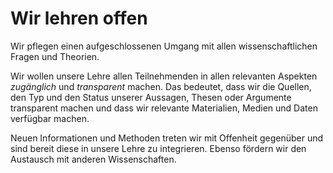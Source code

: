 # Wir lehren offen
Wir pflegen einen aufgeschlossenen Umgang mit allen wissenschaftlichen Fragen und Theorien.

Wir wollen unsere Lehre allen Teilnehmenden in allen relevanten Aspekten *zugänglich* und *transparent* machen.
Das bedeutet, dass wir die Quellen, den Typ und den Status unserer Aussagen, Thesen oder Argumente transparent machen und dass wir relevante Materialien, Medien und Daten verfügbar machen.

Neuen Informationen und Methoden treten wir mit Offenheit gegenüber und sind bereit diese in unsere Lehre zu integrieren.
Ebenso fördern wir den Austausch mit anderen Wissenschaften.
